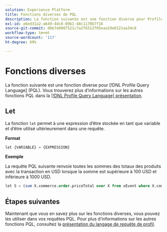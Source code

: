 ```yaml
---
solution: Experience Platform
title: Fonctions diverses de PQL
description: La fonction suivante est une fonction diverse pour Profile Query Language (PQL).
exl-id: a6ed31a2-a649-4dc8-89b1-48c1170b7f16
source-git-commit: dbb7e0987521c7a2f6512f05eaa19e0121aa34c6
workflow-type: tm+mt
source-wordcount: '117'
ht-degree: 69%

---
```


# Fonctions diverses

La fonction suivante est une fonction diverse pour [!DNL Profile Query Language] (PQL). Vous trouverez plus d’informations sur les autres fonctions PQL dans la [[!DNL Profile Query Language] présentation](./overview.md).

## Let

La fonction `let` permet à une expression d’être stockée en tant que variable et d’être utilisé ultérieurement dans une requête.

**Format**

```sql
let {VARIABLE} = {EXPRESSION}
```

**Exemple**

La requête PQL suivante renvoie toutes les sommes des totaux des produits avec la transaction en USD lorsque la somme est supérieure à 100 USD et inférieure à 1000 USD.

```sql
let S = (sum X.commerce.order.priceTotal over X from xEvent where X.commerce.order.currencyCode = "USD") in (S > 100 and S < 1000)
```

## Étapes suivantes

Maintenant que vous en savez plus sur les fonctions diverses, vous pouvez les utiliser dans vos requêtes PQL. Pour plus d’informations sur les autres fonctions PQL, consultez la [présentation du langage de requête de profil](./overview.md).
